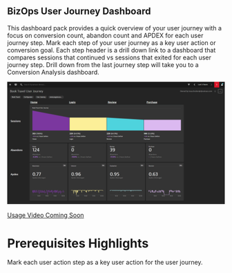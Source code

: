 ## BizOps User Journey Dashboard
This dashboard pack provides a quick overview of your user journey with a focus on conversion count, abandon count and APDEX for each user journey step. Mark each step of your user journey as a key user action or conversion goal. Each step header is a drill down link to a dashboard that compares sessions that continued vs sessions that exited for each user journey step. Drill down from the last journey step will take you to a Conversion Analysis dashboard.

![User Journey Dashboard](UJ.png)

[Usage Video Coming Soon]()

# Prerequisites Highlights

Mark each user action step as a key user action for the user journey.
